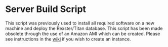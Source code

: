 Server Build Script
===================

This script was previously used to install all required software on a new machine and deploy the Rexster/Titan database. This script has been made obsolete through the use of an Amazon AMI which can be created. Please see instructions in the [wiki](https://github.com/WhySearchTwice/Data-and-Rest-Services/wiki/Testing) if you wish to create an instance.

